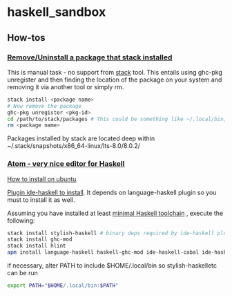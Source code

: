 # haskell_sandbox

## How-tos

### [Remove/Uninstall a package that stack installed](http://stackoverflow.com/questions/38636436/how-to-uninstall-a-haskell-package-installed-with-stack#38639959)
This is manual task - no support from [stack](https://docs.haskellstack.org/en/stable/README/) tool. This entails using ghc-pkg unregister and then finding the location of the package on your system and removing it via another tool or simply rm.

```bash
stack install <package name>
# Now remove the package
ghc-pkg unregister <pkg-id>
cd /path/to/stack/packages # This could be something like ~/.local/bin, but is configuration dependent
rm <package name>
```
Packages installed by stack are located deep within ~/.stack/snapshots/x86_64-linux/lts-8.0/8.0.2/

### [Atom - very nice editor for Haskell](https://atom.io)

[How to install on ubuntu](https://codeforgeek.com/2014/09/install-atom-editor-ubuntu-14-04/)

[Plugin ide-haskell to install](https://atom.io/packages/ide-haskell). It depends on language-haskell plugin so you must to install it as well.

Assuming you have installed at least [minimal Haskell toolchain](https://www.haskell.org/downloads) , execute the following:
```bash
stack install stylish-haskell # binary deps required by ide-haskell plugin
stack install ghc-mod
stack install hlint
apm install language-haskell haskell-ghc-mod ide-haskell-cabal ide-haskell autocomplete-haskell
```
if necessary, alter PATH to include $HOME/.local/bin so stylish-haskelletc can be run
```bash
export PATH="$HOME/.local/bin:$PATH"
```

